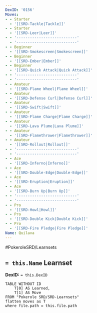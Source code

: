 ```yaml
---
DexID: '0156'
Moves:
- - Starter
  - '[[SRD-Tackle|Tackle]]'
- - Starter
  - '[[SRD-Leer|Leer]]'
- - '---------------------------'
  - '---------------------------'
- - Beginner
  - '[[SRD-Smokescreen|Smokescreen]]'
- - Beginner
  - '[[SRD-Ember|Ember]]'
- - Beginner
  - '[[SRD-Quick Attack|Quick Attack]]'
- - '---------------------------'
  - '---------------------------'
- - Amateur
  - '[[SRD-Flame Wheel|Flame Wheel]]'
- - Amateur
  - '[[SRD-Defense Curl|Defense Curl]]'
- - Amateur
  - '[[SRD-Swift|Swift]]'
- - Amateur
  - '[[SRD-Flame Charge|Flame Charge]]'
- - Amateur
  - '[[SRD-Lava Plume|Lava Plume]]'
- - Amateur
  - '[[SRD-Flamethrower|Flamethrower]]'
- - Amateur
  - '[[SRD-Rollout|Rollout]]'
- - '---------------------------'
  - '---------------------------'
- - Ace
  - '[[SRD-Inferno|Inferno]]'
- - Ace
  - '[[SRD-Double-Edge|Double-Edge]]'
- - Ace
  - '[[SRD-Eruption|Eruption]]'
- - Ace
  - '[[SRD-Burn Up|Burn Up]]'
- - '---------------------------'
  - '---------------------------'
- - Pro
  - '[[SRD-Howl|Howl]]'
- - Pro
  - '[[SRD-Double Kick|Double Kick]]'
- - Pro
  - '[[SRD-Fire Pledge|Fire Pledge]]'
Name: Quilava
---
```


#PokeroleSRD/Learnsets

## `= this.Name` Learnset

**DexID:** `= this.DexID`

```dataview
TABLE WITHOUT ID
    T[0] AS Learned,
    T[1] AS Move
FROM "Pokerole SRD/SRD-Learnsets"
flatten moves as T
where file.path = this.file.path
```
